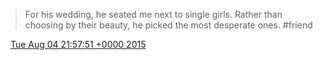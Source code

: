 > For his wedding, he seated me next to single girls\. Rather than choosing by their beauty, he picked the most desperate ones\. \#friend

<img src="../../media/tweet.ico" width="12" /> [Tue Aug 04 21:57:51 +0000 2015](https://twitter.com/DromerDenker/status/628686309926830080)